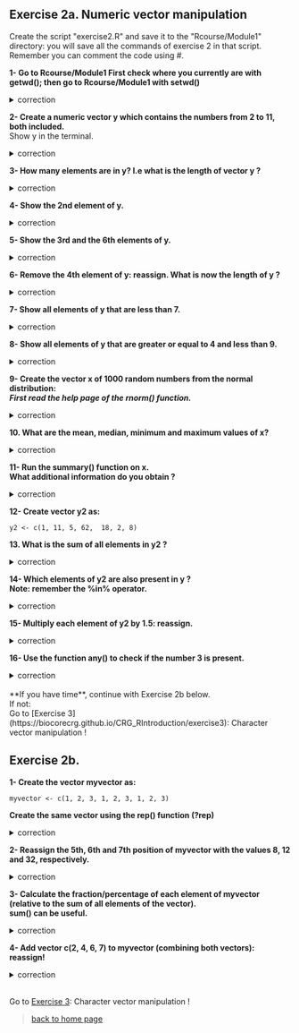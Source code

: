 ## Exercise 2a. Numeric vector manipulation

Create the script "exercise2.R" and save it to the "Rcourse/Module1" directory: you will save all the commands of exercise 2 in that script.
<br>Remember you can comment the code using #.

**1- Go to Rcourse/Module1
First check where you currently are with getwd();
then go to Rcourse/Module1 with setwd()**

<details>
<summary>
correction
</summary>

```{r}
getwd()
setwd("Rcourse/Module1")
setwd("~/Rcourse/Module1")
```

</details>


**2- Create a numeric vector y which contains the numbers from 2 to 11, both included.** 
<br>Show y in the terminal.

<details>
<summary>
correction
</summary>

```{r}
y <- c(2, 3, 4, 5, 6, 7, 8, 9, 10, 11)
# same as
y <- 2:11
# show in terminal:
y
```

</details>

**3- How many elements are in y? I.e what is the length of vector y ?**

<details>
<summary>
correction
</summary>

```{r}
length(y)
```

</details>

**4- Show the 2nd element of y.**

<details>
<summary>
correction
</summary>

```{r}
y[2]
```

</details>

**5- Show the 3rd and the 6th elements of y.**

<details>
<summary>
correction
</summary>

```{r}
y[c(3,6)]
```

</details>

**6- Remove the 4th element of y: reassign. What is now the length of y ?**

<details>
<summary>
correction
</summary>

```{r}
# remove 4th element and reassign
y <- y[-4]
# length of y
length(y)
```

</details>

**7- Show all elements of y that are less than 7.**

<details>
<summary>
correction
</summary>

```{r}
# which elements of y are less than 7:
y < 7
# show those elements 
y[ y < 7 ]
```

</details>

**8- Show all elements of y that are greater or equal to 4 and less than 9.**

<details>
<summary>
correction
</summary>

```{r}
y[ y >= 4 & y < 9 ]
```

</details>


**9- Create the vector x of 1000 random numbers from the normal distribution:**
<br>***First read the help page of the rnorm() function.***

<details>
<summary>
correction
</summary>

```{r}
# help page for the rnorm function
help(rnorm)
# produce a vector of 1000 random numbers from the normal distribution
x <- rnorm(1000)
```

</details>

**10. What are the mean, median, minimum and maximum values of x?**

<details>
<summary>
correction
</summary>

```{r}
mean(x); median(x); min(x); max(x)
```

</details>

**11- Run the summary() function on x. <br>What additional information do you obtain ?**

<details>
<summary>
correction
</summary>

```{r}
summary(x)
```

</details>

**12- Create vector y2 as:**<br>

```{r}
y2 <- c(1, 11, 5, 62,  18, 2, 8)
```

**13. What is the sum of all elements in y2 ?**

<details>
<summary>
correction 
</summary>

```{r}
sum(y2)
```

</details>

**14- Which elements of y2 are also present in y ? 
<br>Note: remember the %in% operator.**

<details>
<summary>
correction
</summary>

```{r}
y2[ y2 %in% y ]
```

</details>

**15- Multiply each element of y2 by 1.5: reassign.**

<details>
<summary>
correction
</summary>

```{r}
y2 <- y2 * 1.5
```

</details>


**16- Use the function any() to check if the number 3 is present.**

<details>
<summary>
correction
</summary>

```{r}
# "Given a set of logical vectors, is at least one of the values true?"
any( y2 == 3 )
```

</details>

<br>
**If you have time**, continue with Exercise 2b below.<br>
If not:<br>
Go to [Exercise 3](https://biocorecrg.github.io/CRG_RIntroduction/exercise3): Character vector manipulation !
<br>

## Exercise 2b.

**1- Create the vector myvector as:**

```{r}
myvector <- c(1, 2, 3, 1, 2, 3, 1, 2, 3)
```

**Create the same vector using the rep() function (?rep)**

<details>
<summary>
correction
</summary>

```{r}
myvector <- rep(1:3, 3)
```

</details>


**2- Reassign the 5th, 6th and 7th position of myvector with the values 8, 12 and 32, respectively.**

<details>
<summary>
correction
</summary>

```{r}
# reassign one by one
myvector[5] <- 8
myvector[6] <- 12
myvector[7] <- 32
# or reassign all at once
myvector[5:7] <- c(8, 12, 32)
```

</details>

**3- Calculate the fraction/percentage of each element of myvector (relative to the sum of all elements of the vector).
<br>sum() can be useful.**


<details>
<summary>
correction
</summary>

```{r}
# sum of all elements of the vector
mytotal <- sum(myvector)
# divide each element by the sum
myvector / mytotal
# multiply by 100 to get a percentage
(myvector / mytotal) * 100
```

</details>

**4- Add vector c(2, 4, 6, 7) to myvector (combining both vectors): reassign!**

<details>
<summary>
correction
</summary>

```{r}
# create the new vector
newvector <- c(2, 4, 6, 7)
# combine both myvector and newvector
c(myvector, newvector)
# reassign myvector
myvector <- c(myvector, newvector)
```

</details>

<br>

Go to [Exercise 3](https://biocorecrg.github.io/CRG_RIntroduction/exercise3): Character vector manipulation !
<br>
> [back to home page](https://biocorecrg.github.io/CRG_RIntroduction)

